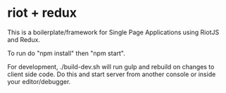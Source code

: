# riot + redux



This is a boilerplate/framework for Single Page Applications using RiotJS and Redux. 

To run do "npm install" then "npm start".

For development, ./build-dev.sh will run gulp and rebuild on changes to client side code. 
Do this and start server from another console or inside your editor/debugger. 

